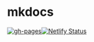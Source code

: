 # mkdocs

[![gh-pages](https://github.com/tqfx/mkdocs/actions/workflows/gh-pages.yml/badge.svg)](https://github.com/tqfx/mkdocs/actions/workflows/gh-pages.yml)[![Netlify Status](https://api.netlify.com/api/v1/badges/c696d28c-6634-44ea-b97a-fb2a2dd9f1f9/deploy-status)](https://app.netlify.com/sites/tqfx/deploys)
